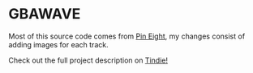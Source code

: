 # GBAWAVE
Most of this source code comes from [Pin Eight](https://pineight.com/gba/gsm/), my changes consist of adding images for each track.

Check out the full project description on [Tindie!](https://www.tindie.com/products/gbawave/gbawave-audio-custom-mixtapes-on-gameboy-advance/)
